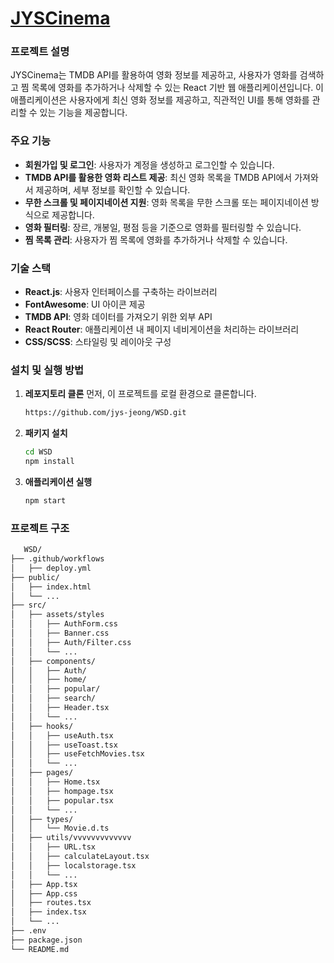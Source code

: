 # [JYSCinema]()

### 프로젝트 설명
JYSCinema는 TMDB API를 활용하여 영화 정보를 제공하고, 사용자가 영화를 검색하고 찜 목록에 영화를 추가하거나 삭제할 수 있는 React 기반 웹 애플리케이션입니다. 이 애플리케이션은 사용자에게 최신 영화 정보를 제공하고, 직관적인 UI를 통해 영화를 관리할 수 있는 기능을 제공합니다.

### 주요 기능
- **회원가입 및 로그인**: 사용자가 계정을 생성하고 로그인할 수 있습니다.
- **TMDB API를 활용한 영화 리스트 제공**: 최신 영화 목록을 TMDB API에서 가져와서 제공하며, 세부 정보를 확인할 수 있습니다.
- **무한 스크롤 및 페이지네이션 지원**: 영화 목록을 무한 스크롤 또는 페이지네이션 방식으로 제공합니다.
- **영화 필터링**: 장르, 개봉일, 평점 등을 기준으로 영화를 필터링할 수 있습니다.
- **찜 목록 관리**: 사용자가 찜 목록에 영화를 추가하거나 삭제할 수 있습니다.

### 기술 스택
- **React.js**: 사용자 인터페이스를 구축하는 라이브러리
- **FontAwesome**: UI 아이콘 제공
- **TMDB API**: 영화 데이터를 가져오기 위한 외부 API
- **React Router**: 애플리케이션 내 페이지 네비게이션을 처리하는 라이브러리
- **CSS/SCSS**: 스타일링 및 레이아웃 구성

### 설치 및 실행 방법

1. **레포지토리 클론**
   먼저, 이 프로젝트를 로컬 환경으로 클론합니다.
   ```bash
   https://github.com/jys-jeong/WSD.git
2. **패키지 설치**
   ```bash
   cd WSD
   npm install
3. **애플리케이션 실행**
   ```bash
   npm start

### 프로젝트 구조
```bash
   WSD/
├── .github/workflows
│   ├── deploy.yml
├── public/
│   ├── index.html
│   └── ...
├── src/
│   ├── assets/styles
│   │   ├── AuthForm.css
│   │   ├── Banner.css
│   │   ├── Auth/Filter.css
│   │   └── ...
│   ├── components/
│   │   ├── Auth/
│   │   ├── home/
│   │   ├── popular/
│   │   ├── search/
│   │   ├── Header.tsx
│   │   └── ...
│   ├── hooks/
│   │   ├── useAuth.tsx
│   │   ├── useToast.tsx
│   │   ├── useFetchMovies.tsx
│   │   └── ...
│   ├── pages/
│   │   ├── Home.tsx
│   │   ├── hompage.tsx
│   │   ├── popular.tsx
│   │   └── ...
│   ├── types/
│   │   └── Movie.d.ts
│   ├── utils/vvvvvvvvvvvvv
│   │   ├── URL.tsx
│   │   ├── calculateLayout.tsx
│   │   ├── localstorage.tsx
│   │   └── ...
│   ├── App.tsx
│   ├── App.css
│   ├── routes.tsx
│   ├── index.tsx
│   └── ...
├── .env
├── package.json
└── README.md
